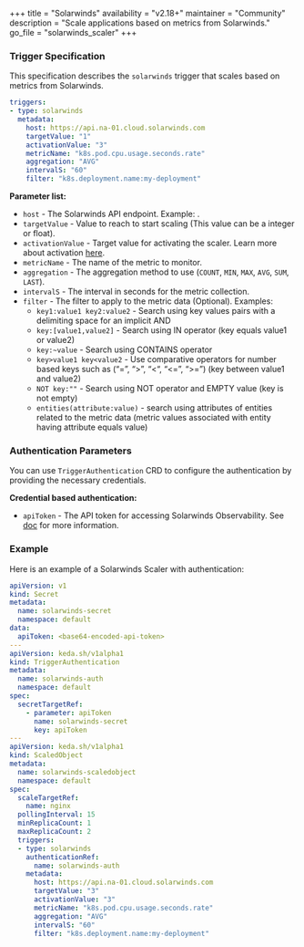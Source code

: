 +++
title = "Solarwinds"
availability = "v2.18+"
maintainer = "Community"
description = "Scale applications based on metrics from Solarwinds."
go_file = "solarwinds_scaler"
+++

### Trigger Specification

This specification describes the `solarwinds` trigger that scales based on metrics from Solarwinds.

```yaml
triggers:
- type: solarwinds
  metadata:
    host: https://api.na-01.cloud.solarwinds.com
    targetValue: "1"
    activationValue: "3"
    metricName: "k8s.pod.cpu.usage.seconds.rate"
    aggregation: "AVG"
    intervalS: "60"
    filter: "k8s.deployment.name:my-deployment"
```

**Parameter list:**

- `host` - The Solarwinds API endpoint. Example: .
- `targetValue` - Value to reach to start scaling (This value can be a integer or float).
- `activationValue` - Target value for activating the scaler. Learn more about activation [here](./../concepts/scaling-deployments.md#activating-and-scaling-thresholds).
- `metricName` - The name of the metric to monitor.
- `aggregation` - The aggregation method to use (`COUNT`, `MIN`, `MAX`, `AVG`, `SUM`, `LAST`).
- `intervalS` - The interval in seconds for the metric collection.
- `filter` - The filter to apply to the metric data (Optional). Examples:
  - `key1:value1 key2:value2` - Search using key values pairs with a delimiting space for an implicit AND
  - `key:[value1,value2]` - Search using IN operator (key equals value1 or value2)
  - `key:~value` - Search using CONTAINS operator
  - `key>value1 key<value2` - Use comparative operators for number based keys such as (“=”, “>”, “<“, “<=”, “>=”) (key between value1 and value2)
  - `NOT key:""` - Search using NOT operator and EMPTY value (key is not empty)
  - `entities(attribute:value)` - search using attributes of entities related to the metric data (metric values associated with entity having attribute equals value)

### Authentication Parameters

You can use `TriggerAuthentication` CRD to configure the authentication by providing the necessary credentials.

**Credential based authentication:**

- `apiToken` - The API token for accessing Solarwinds Observability. See [doc](https://documentation.solarwinds.com/en/success_center/observability/content/settings/api-tokens.htm) for more information.

### Example

Here is an example of a Solarwinds Scaler with authentication:

```yaml
apiVersion: v1
kind: Secret
metadata:
  name: solarwinds-secret
  namespace: default
data:
  apiToken: <base64-encoded-api-token>
---
apiVersion: keda.sh/v1alpha1
kind: TriggerAuthentication
metadata:
  name: solarwinds-auth
  namespace: default
spec:
  secretTargetRef:
    - parameter: apiToken
      name: solarwinds-secret
      key: apiToken
---
apiVersion: keda.sh/v1alpha1
kind: ScaledObject
metadata:
  name: solarwinds-scaledobject
  namespace: default
spec:
  scaleTargetRef:
    name: nginx
  pollingInterval: 15
  minReplicaCount: 1
  maxReplicaCount: 2
  triggers:
  - type: solarwinds
    authenticationRef:
      name: solarwinds-auth
    metadata:
      host: https://api.na-01.cloud.solarwinds.com
      targetValue: "3"
      activationValue: "3"
      metricName: "k8s.pod.cpu.usage.seconds.rate"
      aggregation: "AVG"
      intervalS: "60"
      filter: "k8s.deployment.name:my-deployment"
```
